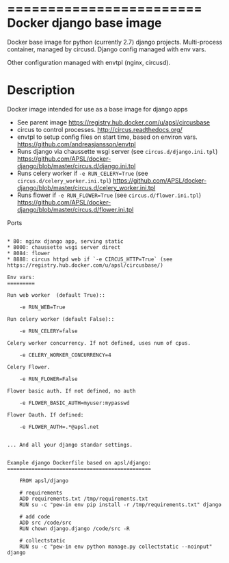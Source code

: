 ========================
Docker django base image
========================

Docker base image for python (currently 2.7) django projects.
Multi-process container, managed by circusd. 
Django config managed with env vars.


Other configuration managed with envtpl (nginx, circusd).

Description
===========

Docker image intended for use as a base image for django apps

* See parent image https://registry.hub.docker.com/u/apsl/circusbase
* circus to control processes. http://circus.readthedocs.org/
* envtpl to setup config files on start time, based on environ vars. https://github.com/andreasjansson/envtpl
* Runs django via chaussette wsgi server (see `circus.d/django.ini.tpl`) https://github.com/APSL/docker-django/blob/master/circus.d/django.ini.tpl
* Runs celery worker if `-e RUN_CELERY=True` (see `circus.d/celery_worker.ini.tpl`) https://github.com/APSL/docker-django/blob/master/circus.d/celery_worker.ini.tpl
* Runs flower if `-e RUN_FLOWER=True` (see `circus.d/flower.ini.tpl`) https://github.com/APSL/docker-django/blob/master/circus.d/flower.ini.tpl

Ports
~~~~~

* 80: nginx django app, serving static
* 8000: chaussette wsgi server direct
* 8084: flower
* 8888: circus httpd web if `-e CIRCUS_HTTP=True` (see https://registry.hub.docker.com/u/apsl/circusbase/)

Env vars:
=========

Run web worker  (default True)::

    -e RUN_WEB=True    

Run celery worker (default False)::

    -e RUN_CELERY=false    

Celery worker concurrency. If not defined, uses num of cpus.

    -e CELERY_WORKER_CONCURRENCY=4

Celery Flower.

    -e RUN_FLOWER=False

Flower basic auth. If not defined, no auth

    -e FLOWER_BASIC_AUTH=myuser:mypasswd

Flower Oauth. If defined:

    -e FLOWER_AUTH=.*@apsl.net


... And all your django standar settings.


Example django Dockerfile based on apsl/django: 
===============================================

    FROM apsl/django

    # requirements
    ADD requirements.txt /tmp/requirements.txt
    RUN su -c "pew-in env pip install -r /tmp/requirements.txt" django

    # add code
    ADD src /code/src
    RUN chown django.django /code/src -R

    # collectstatic
    RUN su -c "pew-in env python manage.py collectstatic --noinput" django

